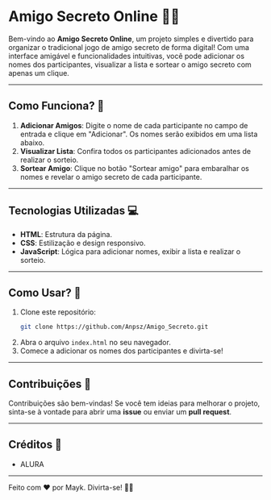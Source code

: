 # Amigo Secreto Online 🎁✨

Bem-vindo ao **Amigo Secreto Online**, um projeto simples e divertido para organizar o tradicional jogo de amigo secreto de forma digital! Com uma interface amigável e funcionalidades intuitivas, você pode adicionar os nomes dos participantes, visualizar a lista e sortear o amigo secreto com apenas um clique.

---

## Como Funciona? 🎲

1. **Adicionar Amigos**: Digite o nome de cada participante no campo de entrada e clique em "Adicionar". Os nomes serão exibidos em uma lista abaixo.
2. **Visualizar Lista**: Confira todos os participantes adicionados antes de realizar o sorteio.
3. **Sortear Amigo**: Clique no botão "Sortear amigo" para embaralhar os nomes e revelar o amigo secreto de cada participante.

---

## Tecnologias Utilizadas 💻

- **HTML**: Estrutura da página.
- **CSS**: Estilização e design responsivo.
- **JavaScript**: Lógica para adicionar nomes, exibir a lista e realizar o sorteio.

---

## Como Usar? 🚀

1. Clone este repositório:
   ```bash
   git clone https://github.com/Anpsz/Amigo_Secreto.git
   ```
2. Abra o arquivo `index.html` no seu navegador.
3. Comece a adicionar os nomes dos participantes e divirta-se!

---

## Contribuições 🤝

Contribuições são bem-vindas! Se você tem ideias para melhorar o projeto, sinta-se à vontade para abrir uma **issue** ou enviar um **pull request**.

---

## Créditos 🙌

- ALURA

---

Feito com ❤️ por Mayk. Divirta-se! 🎉🎄
